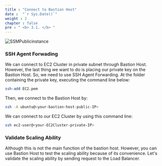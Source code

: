 ```yaml
---
title : "Connect to Bastion Host"
date :  "`r Sys.Date()`" 
weight : 2
chapter : false
pre : " <b> 3.1. </b> "
---
```


![SSMPublicinstance](/images/arc-log.png)
### SSH Agent Forwading

We can connect to EC2 Cluster in private subnet through Bastion Host. However, the last thing we want to do is placing our private key on the Bastion Host. So, we need to use SSH Agent Forwarding. At the folder containing the private key, executing the command line below:


```sh
ssh-add EC2.pem
```

Then, we connect to the Bastion Host by:

```sh
ssh -A ubuntu@<your-bastion-host-public-IP>
```

We can connect to our EC2 Cluster by using this command line:

```sh
ssh ec2-user@<your-EC2Cluster-private-IP>
```

### Validate Scaling Ability

Although this is not the main function of the bastion host. However, you can use Bastion Host to test the scaling ability because of its convenience. Let's validate the scaling ability by sending request to the Load Balancer.

